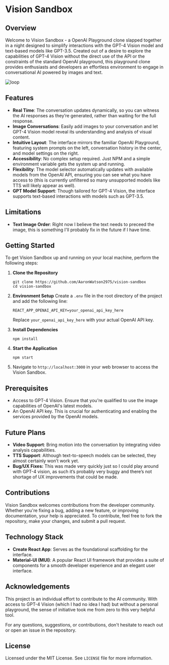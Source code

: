 # Vision Sandbox

## Overview

Welcome to Vision Sandbox - a OpenAI Playground clone slapped together in a night designed to simplify interactions with the GPT-4 Vision model and text-based models like GPT-3.5. Created out of a desire to explore the capabilities of GPT-4 Vision without the direct use of the API or the constraints of the standard OpenAI playground, this playground clone provides enthusiasts and developers an effortless environment to engage in conversational AI powered by images and text.


![loop](https://github.com/AaronWatson2975/vision-sandbox/assets/36612616/7721a46f-3e8b-4ac5-8f20-24d652c204ec)



## Features

- **Real Time**: The conversation updates dynamically, so you can witness the AI responses as they’re generated, rather than waiting for the full response.
- **Image Conversations**: Easily add images to your conversation and let GPT-4 Vision model reveal its understanding and analysis of visual content.
- **Intuitive Layout**: The interface mirrors the familiar OpenAI Playground, featuring system prompts on the left, conversation history in the center, and model settings on the right.
- **Accessibility**: No complex setup required. Just NPM and a simple environment variable gets the system up and running.
- **Flexibility**: The model selector automatically updates with available models from the OpenAI API, ensuring you can see what you have access to (this is currently unfiltered so many unsupported models like TTS will likely appear as well).
- **GPT Model Support**: Though tailored for GPT-4 Vision, the interface supports text-based interactions with models such as GPT-3.5.

## Limitations
- **Text Image Order**: Right now I believe the text needs to preceed the image, this is something I'll probably fix in the future if I have time.

## Getting Started

To get Vision Sandbox up and running on your local machine, perform the following steps:

1. **Clone the Repository**
    
    ```
    git clone https://github.com/AaronWatson2975/vision-sandbox
    cd vision-sandbox
    ```
    
2. **Environment Setup**
Create a `.env` file in the root directory of the project and add the following line:
    
    ```
    REACT_APP_OPENAI_API_KEY=your_openai_api_key_here
    ```
    
    Replace `your_openai_api_key_here` with your actual OpenAI API key.
    
3. **Install Dependencies**
    
    ```
    npm install
    ```
    
4. **Start the Application**
    
    ```
    npm start
    ```
    
5. Navigate to `http://localhost:3000` in your web browser to access the Vision Sandbox.

## Prerequisites

- Access to GPT-4 Vision. Ensure that you're qualified to use the image capabilities of OpenAI's latest models.
- An OpenAI API key. This is crucial for authenticating and enabling the services provided by the OpenAI models.

## Future Plans

- **Video Support**: Bring motion into the conversation by integrating video analysis capabilities.
- **TTS Support**: Although text-to-speech models can be selected, they almost certainly won’t work yet.
- **Bug/UX Fixes:** This was made very quickly just so I could play around with GPT-4 vision, as such it’s probably very buggy and there’s not shortage of UX improvements that could be made.

## Contributions

Vision Sandbox welcomes contributions from the developer community. Whether you're fixing a bug, adding a new feature, or improving documentation, your help is appreciated. To contribute, feel free to fork the repository, make your changes, and submit a pull request.

## Technology Stack

- **Create React App**: Serves as the foundational scaffolding for the interface.
- **Material-UI (MUI)**: A popular React UI framework that provides a suite of components for a smooth developer experience and an elegant user interface.

## Acknowledgements

This project is an individual effort to contribute to the AI community. With access to GPT-4 Vision (which I had no idea I had) but without a personal playground, the sense of initiative took me from zero to this very helpful tool.

For any questions, suggestions, or contributions, don't hesitate to reach out or open an issue in the repository.

## License

Licensed under the MIT License. See `LICENSE` file for more information.
